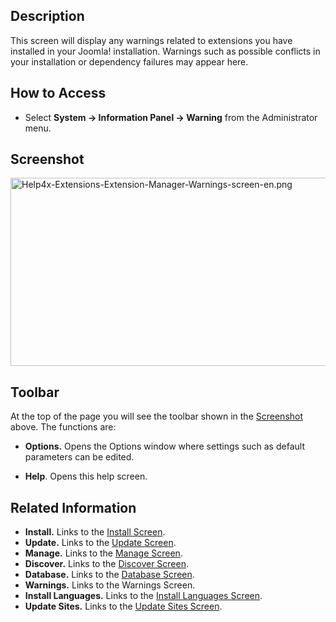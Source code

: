 <!-- Help4.x:Information:_Warnings -->

## Description

This screen will display any warnings related to extensions you have
installed in your Joomla! installation. Warnings such as possible
conflicts in your installation or dependency failures may appear here.

## How to Access

- Select **System **→** Information Panel **→** Warning** from the
  Administrator menu.

## Screenshot

<img
src="https://docs.joomla.org/images/2/26/Help4x-Extensions-Extension-Manager-Warnings-screen-en.png"
decoding="async" data-file-width="800" data-file-height="301"
width="800" height="301"
alt="Help4x-Extensions-Extension-Manager-Warnings-screen-en.png" />

## Toolbar

At the top of the page you will see the toolbar shown in the
[Screenshot](#Screenshot) above. The functions are:

- **Options.** Opens the Options window where settings such as default
  parameters can be edited.

<!-- -->

- **Help**. Opens this help screen.

## Related Information

- **Install.** Links to the [Install
  Screen](https://docs.joomla.org/Help4.x:Extensions:_Install/en "Help4.x:Extensions: Install/en").
- **Update.** Links to the [Update
  Screen](https://docs.joomla.org/Help4.x:Extensions:_Update/en "Help4.x:Extensions: Update/en").
- **Manage.** Links to the [Manage
  Screen](https://docs.joomla.org/Help4.x:Extensions:_Manage/en "Help4.x:Extensions: Manage/en").
- **Discover.** Links to the [Discover
  Screen](https://docs.joomla.org/Help4.x:Extensions:_Discover/en "Help4.x:Extensions: Discover/en").
- **Database.** Links to the [Database
  Screen](https://docs.joomla.org/Help4.x:Information:_Database/en "Help4.x:Information: Database/en").
- **Warnings.** Links to the <span class="mw-selflink selflink">Warnings
  Screen</span>.
- **Install Languages.** Links to the [Install Languages
  Screen](https://docs.joomla.org/Help4.x:Extensions_Extension_Manager_Languages/en "Help4.x:Extensions Extension Manager Languages/en").
- **Update Sites.** Links to the <a
  href="https://docs.joomla.org/index.php?title=Help4.x:Extensions_Extension_Manager_Update_Sites/en&amp;action=edit&amp;redlink=1"
  class="new"
  title="Help4.x:Extensions Extension Manager Update Sites/en (page does not exist)">Update
  Sites Screen</a>.
